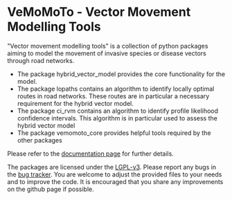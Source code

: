 # VeMoMoTo - Vector Movement Modelling Tools 

"Vector movement modelling tools" is a collection of python packages aiming to model the movement of invasive species or disease vectors through road networks. 

 - The package hybrid_vector_model provides the core functionality for the model. 
 - The package lopaths contains an algorithm to identify locally optimal routes in road networks. These routes are in particular a necessary requirement for the hybrid vector model. 
 - The package ci_rvm contains an algorithm to identify profile likelihood confidence intervals. This algorithm is in particular used to assess the hybrid vector model
 - The package vemomoto_core provides helpful tools required by the other packages

Please refer to the [documentation page][DOC] for further details.

The packages are licensed under the [LGPL-v3][LGPL]. Please report any bugs in the 
[bug tracker][BUG]. You are welcome to adjust the provided
files to your needs and to improve the code. It is encouraged that you share any 
improvements on the github page if possible.

[DOC]: https://vemomoto.github.io
[LGPL]: https://opensource.org/licenses/lgpl-3.0.html
[BUG]: https://github.com/vemomoto/vemomoto/issues